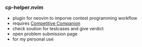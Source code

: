 ### cp-helper.nvim
- plugin for neovim to imporve contest programming workflow
- requires [Competitive Companion](https://addons.mozilla.org/en-US/firefox/addon/competitive-companion/)
- check soution for testcases and give verdict
- open problem submission page
- for my personal use
